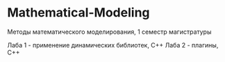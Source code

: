 # Mathematical-Modeling
Методы математического моделирования, 1 семестр магистратуры

Лаба 1 - применение динамических библиотек, C++
Лаба 2 - плагины, C++
